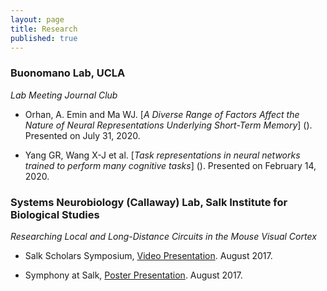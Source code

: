 ```yaml
---
layout: page
title: Research
published: true
---
```

### Buonomano Lab, UCLA

_Lab Meeting Journal Club_

- Orhan, A. Emin and Ma WJ. [_A Diverse Range of Factors Affect the Nature of Neural Representations Underlying Short-Term Memory_] (). Presented on July 31, 2020.

- Yang GR, Wang X-J et al. [_Task representations in neural networks trained to perform many cognitive tasks_] (). Presented on February 14, 2020.


### Systems Neurobiology (Callaway) Lab, Salk Institute for Biological Studies


_Researching Local and Long-Distance Circuits in the Mouse Visual Cortex_ 

- Salk Scholars Symposium, [Video Presentation](https://www.youtube.com/watch?v=e9wlPSK0rc8). August 2017.
    
- Symphony at Salk, [Poster Presentation](rehanbchinoy.github.io/salkposter.pdf). August 2017.
